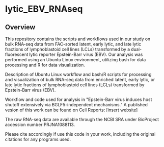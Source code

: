 # lytic_EBV_RNAseq
## Overview
This repository contains the scripts and workflows used in our study on bulk RNA-seq data from FAC-sorted latent, early lytic, and late lytic fractions of lymphoblastoid cell lines (LCLs) transformed by a dual-fluorescent lytic reporter Epstein-Barr virus (EBV). Our analysis was performed using an Ubuntu Linux environment, utilizing bash for data processing and R for data visualization. 

Description of Ubuntu Linux workflow and bash/R scripts for processing and visualization of bulk RNA-seq data from enriched latent, early lytic, or late lytic fractions of lymphoblastoid cell lines (LCLs) transformed by Epstein-Barr virus (EBV).

Workflow and code used for analysis in "Epstein-Barr virus induces host shutoff extensively via BGLF5-independent mechanisms." A published vesion of this work can be found on Cell Reports: [insert website]

The raw RNA-seq data are available through the NCBI SRA under BioProject accession number PRJNA1088113.

Please cite accordingly if use this code in your work, including the original citations for any programs used.
